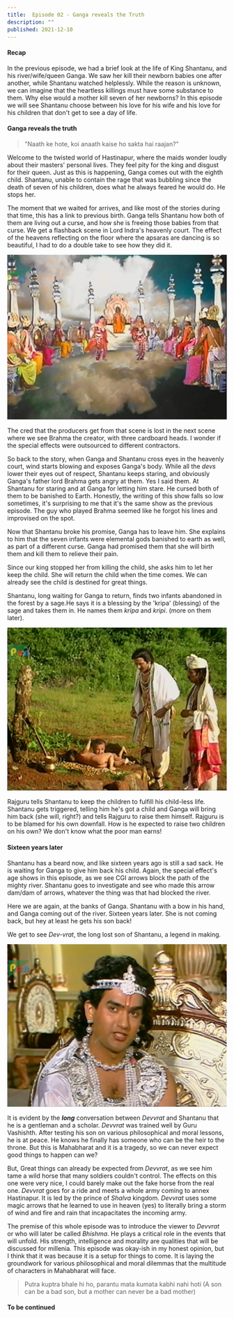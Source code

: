 ```yaml
---
title:  Episode 02 - Ganga reveals the Truth
description: ""
published: 2021-12-10
---
```

#### Recap

In the previous episode, we had a brief look at the life of King Shantanu, and
his river/wife/queen Ganga. We saw her kill their newborn babies one after
another, while Shantanu watched helplessly. 
While the reason is unknown, we can imagine that the heartless killings must
have some substance to them. Why else would a mother kill seven of her
newborns? 
In this episode we will see Shantanu choose between his love for his wife and his love for his children that don't get to see a day of life.

#### Ganga reveals the truth

>"Naath ke hote, koi anaath kaise ho sakta hai raajan?"

Welcome to the twisted world of Hastinapur, where the maids wonder loudly about
their masters' personal lives. They feel pity for the king and disgust for
their queen. Just as this is happening, Ganga comes out with the eighth child.
Shantanu, unable to contain the rage that was bubbling since the death of seven
of his children, does what he always feared he would do.
He stops her.

The moment that we waited for arrives, and like most of the stories during that
time, this has a link to previous birth. Ganga tells Shantanu how both of them
are living out a curse, and how she is freeing those babies from that curse. We
get a flashback scene in Lord Indra's heavenly court. The effect of the heavens
reflecting on the floor where the apsaras are dancing is so beautiful, I had to
do a double take to see how they did it.


![Heavenly Skies](../../assets/mahabharat/ep2_2.webp)

The cred that the producers get from that scene is lost in the next scene where
we see Brahma the creator, with three cardboard heads. I wonder if the special
effects were outsourced to different contractors.


So back to the story, when Ganga and Shantanu cross eyes in the heavenly court,
wind starts blowing and exposes Ganga's body. While all the *devs* lower their
eyes out of respect, Shantanu keeps staring, and obviously Ganga's father lord
Brahma gets angry at them. Yes I said them. At Shantanu for staring and at
Ganga for letting him stare. He cursed both of them to be banished to Earth.
Honestly, the writing of this show falls so low sometimes, it's surprising to
me that it's the same show as the previous episode. The guy who played Brahma
seemed like he forgot his lines and improvised on the spot.

Now that Shantanu broke his promise, Ganga has to leave him. She explains to
him that the seven infants were elemental gods banished to earth as well, as
part of a different curse. Ganga had promised them that she will birth them and
kill them to relieve their pain.

Since our king stopped her from killing the child, she asks him to let her keep
the child. She will return the child when the time comes. We can already see
the child is destined for great things. 

Shantanu, long waiting for Ganga to return, finds two infants abandoned in the
forest by a sage.He says it is a blessing by the 'kripa' (blessing) of the sage
and takes them in. He names them *kripa* and *kripi*. (more on them later).

![infants](../../assets/mahabharat/ep2_5.webp)

Rajguru tells Shantanu to keep the children to fulfill his child-less life.
Shantanu gets triggered, telling him he's got a child and Ganga will bring him
back (she will, right?) and tells Rajguru to raise them himself. Rajguru is to
be blamed for his own downfall. How is he expected to raise two children on his
own? We don't know what the poor man earns!

#### Sixteen years later

Shantanu has a beard now, and like sixteen years ago is still a sad sack. He is
waiting for Ganga to give him back his child. Again, the special effect's age
shows in this episode, as we see CGI arrows block the path of the mighty river.
Shantanu goes to investigate and see who made this arrow dam/dam of arrows,
whatever the thing was that had blocked the river.

Here we are again, at the banks of Ganga. Shantanu with a bow in his hand, and
Ganga coming out of the river. Sixteen years later. She is not coming back, but
hey at least he gets his son back! 

We get to see *Dev-vrat*, the long lost son of Shantanu, a legend in making.

![devvrat](../../assets/mahabharat/ep2_7.webp)

It is evident by the ***long*** conversation between *Devvrat* and Shantanu
that he is a gentleman and a scholar. *Devvrat* was trained well by Guru
Vashishth. After testing his son on various philosophical and moral lessons, he
is at peace. He knows he finally has someone who can be the heir to the throne.
But this is Mahabharat and it is a tragedy, so we can never expect good things
to happen can we?

But, Great things can already be expected from *Devvrat*, as we see him tame a
wild horse that many soldiers couldn't control. The effects on this one were
very nice, I could barely make out the fake horse from the real one. *Devvrat*
goes for a ride and meets a whole army coming to annex Hastinapur. It is led by
the prince of *Shalva* kingdom. *Devvrat* uses some magic arrows that he
learned to use in heaven (yes) to literally bring a storm of wind and fire and
rain that incapacitates the incoming army. 

The premise of this whole episode was to introduce the viewer to *Devvrat* or
who will later be called *Bhishma*. He plays a critical role in the events that
will unfold. His strength, intelligence and morality are qualities that will be
discussed for millenia. This episode was okay-ish in my honest opinion, but I
think that it was because it is a setup for things to come. It is laying the
groundwork for various philosophical and moral dilemmas that the multitude of
characters in Mahabharat will face.


> Putra kuptra bhale hi ho, parantu mata kumata kabhi nahi hoti
> (A son can be a bad son, but a mother can never be a bad mother)
#### To be continued

